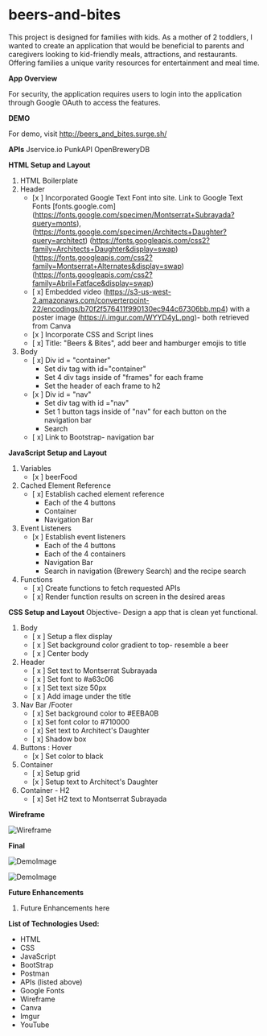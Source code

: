 # beers-and-bites

This project is designed for families with kids. As a mother of 2 toddlers, I wanted to create an application that would be beneficial to parents and caregivers looking to kid-friendly meals, attractions, and restaurants. Offering families a unique varity resources for entertainment and meal time.  

__App Overview__

For security, the application requires users to login into the application through Google OAuth to access the  features. 

__DEMO__

For demo, visit http://beers_and_bites.surge.sh/

__APIs__
Jservice.io
PunkAPI
OpenBreweryDB


__HTML Setup and Layout__
1. HTML Boilerplate
2. Header
   - [x ] Incorporated Google Text Font into site. Link to Google Text Fonts [fonts.google.com] (https://fonts.google.com/specimen/Montserrat+Subrayada?query=monts), (https://fonts.google.com/specimen/Architects+Daughter?query=architect) (https://fonts.googleapis.com/css2?family=Architects+Daughter&display=swap) (https://fonts.googleapis.com/css2?family=Montserrat+Alternates&display=swap)(https://fonts.googleapis.com/css2?family=Abril+Fatface&display=swap)
   -  [ x] Embedded video (https://s3-us-west-2.amazonaws.com/converterpoint-22/encodings/b70f2f576411f990130ec944c67306bb.mp4) with a poster image (https://i.imgur.com/WYYD4yL.png)- both retrieved from Canva 
   - [x ] Incorporate CSS and Script lines
   - [ x] Title: "Beers & Bites", add beer and hamburger emojis to title
3. Body
   - [ x] Div id = "container"
        * Set div tag with id="container" 
        * Set 4 div tags inside of "frames" for each frame
        * Set the header of each frame to h2
   - [x ] Div id = "nav" 
        * Set div tag with id ="nav"
        * Set 1 button tags inside of "nav" for each button on the navigation bar
        * Search 
   - [ x] Link to Bootstrap- navigation bar 

__JavaScript Setup and Layout__
1. Variables
   - [x ] beerFood
2. Cached Element Reference
   - [ x] Establish cached element reference
        * Each of the 4 buttons
        * Container
        * Navigation Bar
3. Event Listeners
    - [x ] Establish event listeners
        * Each of the 4 buttons
        * Each of the 4 containers
        * Navigation Bar
        * Search in navigation (Brewery Search) and the recipe search
4. Functions
   - [ x] Create functions to fetch requested APIs
   - [ x] Render function results on screen in the desired areas

__CSS Setup and Layout__
Objective- Design a app that is clean yet functional.
1. Body
   - [ x ] Setup a flex display
   - [ x ] Set background color gradient to top- resemble a beer
   - [ x ] Center body 
2.  Header
    - [ x ] Set text to Montserrat Subrayada
    - [ x ] Set font to #a63c06
    - [ x ] Set text size 50px
    - [ x ] Add image under the title
3. Nav Bar /Footer
   - [ x] Set background color to #EEBA0B
   - [ x] Set font color to #710000
   - [ x] Set text to Architect's Daughter
   - [ x] Shadow box
4. Buttons : Hover
   - [x ] Set color to black 
5. Container
   - [ x] Setup grid
   - [x ] Setup text to Architect's Daughter
6. Container - H2
   - [ x] Set H2 text to Montserrat Subrayada


__Wireframe__

![Wireframe](url)



__Final__


![DemoImage](url)

![DemoImage](url)


__Future Enhancements__

1. Future Enhancements here

   

__List of Technologies Used:__
- HTML
- CSS
- JavaScript
- BootStrap
- Postman
- APIs (listed above)
- Google Fonts
- Wireframe
- Canva
- Imgur
- YouTube
